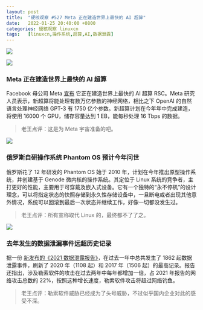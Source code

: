 ```yaml
---
layout: post
title:	"硬核观察 #527 Meta 正在建造世界上最快的 AI 超算"
date:	2022-01-25 20:40:00 +0800 
categories:	硬核观察 linuxcn 
tags:	[linuxcn,操作系统,超算,AI,数据泄露]
---
```



![](/Asserts/Images//attachment/album/202201/25/203900njnxaowasbk0xxfs.jpg)


![](/Asserts/Images//attachment/album/202201/25/203910g01stkxitz3elt4k.jpg)


### Meta 正在建造世界上最快的 AI 超算


Facebook 母公司 Meta [宣布](https://ai.facebook.com/blog/ai-rsc) 它正在建造世界上最快的 AI 超算 RSC。Meta 研究人员表示，新超算将能处理有数万亿参数的神经网络，相比之下 OpenAI 的自然语言处理神经网络 GPT-3 有 1750 亿个参数。新超算计划在今年年中完成建造，将使用 16000 个 GPU，储存容量达到 1 EB，能每秒处理 16 Tbps 的数据。



> 
> 老王点评：这是为 Meta 宇宙准备的吧。
> 
> 
> 


![](/Asserts/Images//attachment/album/202201/25/203920zrgzvr3etusrnkv5.jpg)


### 俄罗斯自研操作系统 Phantom OS 预计今年问世


俄罗斯花了 12 年研发的 Phantom OS 始于 2010 年，计划在今年推出原型操作系统，并创建基于 Genode 微内核的操作系统。其定位于 Linux 系统的竞争者，主打更好的性能，主要用于可穿戴及嵌入式设备。它有一个独特的“永不停机”的设计理念，可以将指定状态的快照存储到永久性存储设备中，一旦断电或者出现其他意外情况，系统可以回滚到最后一次状态并继续工作，好像一切都没发生过。



> 
> 老王点评：所有宣称取代 Linux 的，最终都不了了之。
> 
> 
> 


![](/Asserts/Images//attachment/album/202201/25/204013jd5kkk854npkget0.jpg)


### 去年发生的数据泄漏事件远超历史记录


据一份 [新发布的《2021 数据泄露报告》](https://www.idtheftcenter.org/post/identity-theft-resource-center-2021-annual-data-breach-report-sets-new-record-for-number-of-compromises/)，在过去一年中总共发生了 1862 起数据泄露事件，刷新了 2020 年（1108 起）和 2017 年（1506 起）的最高记录。报告还指出，涉及勒索软件的攻击在过去两年中每年都增加一倍，占 2021 年报告的网络攻击总数的 22%，按照这种增长速度，勒索软件攻击将超过网络钓鱼。



> 
> 老王点评：勒索软件威胁已经成为了头号威胁，不过似乎国内企业对此的感受不深。
> 
> 
>
